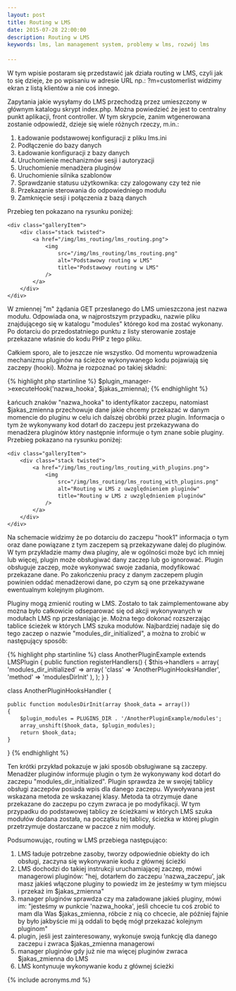 ```yaml
---
layout: post
title: Routing w LMS
date: 2015-07-28 22:00:00
description: Routing w LMS
keywords: lms, lan management system, problemy w lms, rozwój lms

---
```


W tym wpisie postaram się przedstawić jak działa routing w LMS, czyli jak to się 
dzieje, że po wpisaniu w adresie URL np.: ?m=customerlist widzimy ekran z listą
klientów a nie coś innego.

Zapytania jakie wysyłamy do LMS przechodzą przez umieszczony w głównym katalogu 
skrypt index.php. Można powiedzieć że jest to centralny punkt aplikacji, front 
controller. W tym skrypcie, zanim wtgenerowana zostanie odpowiedź, dzieje się 
wiele różnych rzeczy, m.in.:

 1. Ładowanie podstawowej konfiguracji z pliku lms.ini
 2. Podłączenie do bazy danych
 3. Ładowanie konfiguracji z bazy danych
 4. Uruchomienie mechanizmów sesji i autoryzacji
 5. Uruchomienie menadżera pluginów
 6. Uruchomienie silnika szablonów
 7. Sprawdzanie statusu użytkownika: czy zalogowany czy też nie
 8. Przekazanie sterowania do odpowiedniego modułu
 9. Zamknięcie sesji i połączenia z bazą danych

Przebieg ten pokazano na rysunku poniżej:

<div class="gallery">

    <div class="galleryItem">
        <div class="stack twisted">
            <a href="/img/lms_routing/lms_routing.png">
                <img
                    src="/img/lms_routing/lms_routing.png"
                    alt="Podstawowy routing w LMS"
                    title="Podstawowy routing w LMS"
                />
            </a>
        </div>
    </div>

</div>

W zmiennej "m" żądania GET przesłanego do LMS umieszczona jest nazwa modułu. 
Odpowiada ona, w najprostszym przypadku, nazwie pliku znajdującego się w katalogu 
"modules" którego kod ma zostać wykonany. Po dotarciu do przedostatniego punktu 
z listy sterowanie zostaje przekazane właśnie do kodu PHP z tego pliku.

Całkiem sporo, ale to jeszcze nie wszystko. Od momentu wprowadzenia mechanizmu 
pluginów na ścieżce wykonywanego kodu pojawiają się zaczepy (hooki). Można je 
rozpoznać po takiej składni: 

{% highlight php startinline %}
$plugin_manager->executeHook('nazwa_hooka', $jakas_zmienna);
{% endhighlight %}

Łańcuch znaków "nazwa_hooka" to identyfikator zaczepu, natomiast $jakas_zmienna
przechowuje dane jakie chcemy przekazać w danym momencie do pluginu w celu ich dalszej
obróbki przez plugin. Informacja o tym że wykonywany kod dotarł do zaczepu jest 
przekazywana do menadżera pluginów który następnie informuje o tym znane sobie 
pluginy. Przebieg pokazano na rysunku poniżej:

<div class="gallery">

    <div class="galleryItem">
        <div class="stack twisted">
            <a href="/img/lms_routing/lms_routing_with_plugins.png">
                <img
                    src="/img/lms_routing/lms_routing_with_plugins.png"
                    alt="Routing w LMS z uwzględnieniem pluginów"
                    title="Routing w LMS z uwzględnieniem pluginów"
                />
            </a>
        </div>
    </div>

</div>

Na schemacie widzimy że po dotarciu do zaczepu "hook1" informacja o tym oraz dane
powiązane z tym zaczepem są przekazywane dalej do pluginów. W tym przykładzie mamy
dwa pluginy, ale w ogólności może być ich mniej lub więcej, plugin może obsługiwać
dany zaczep lub go ignorować. Plugin obsługuje zaczep, może wykonywać swoje zadania,
modyfikować przekazane dane. Po zakończeniu pracy z danym zaczepem plugin powinien
oddać menadżerowi dane, po czym są one przekazywane ewentualnym kolejnym pluginom.

Pluginy mogą zmienić routing w LMS. Zostało to tak zaimplementowane aby można było
całkowicie odseparować się od akcji wykonywanych w modułach LMS np przesłaniając je.
Można tego dokonać rozszerzając tablice ścieżek w których LMS szuka modułów.
Najbardziej nadaje się do tego zaczep o nazwie "modules_dir_initialized", a można 
to zrobić w następujący sposób:

{% highlight php startinline %}
class AnotherPluginExample extends LMSPlugin
{
    public function registerHandlers()
    {
        $this->handlers = array(
            'modules_dir_initialized' => array(
                'class' => 'AnotherPluginHooksHandler',
                'method' => 'modulesDirInit'
            ),
        );
    }
}

class AnotherPluginHooksHandler
{

    public function modulesDirInit(array $hook_data = array())
    {
        $plugin_modules = PLUGINS_DIR . '/AnotherPluginExample/modules';
        array_unshift($hook_data, $plugin_modules);
        return $hook_data;
    }

}
{% endhighlight %}

Ten krótki przykład pokazuje w jaki sposób obsługiwane są zaczepy. Menadżer pluginów
informuje plugin o tym że wykonywany kod dotarł do zaczepu "modules_dir_initialized".
Plugin sprawdza że w swojej tablicy obsługi zaczepów posiada wpis dla danego zaczepu.
Wywoływana jest wskazana metoda ze wskazanej klasy. Metoda ta otrzymuje dane przekazane
do zaczepu po czym zwraca je po modyfikacji. W tym przypadku do podstawowej tablicy
ze ścieżkami w których LMS szuka modułów dodana została, na początku tej tablicy,
ścieżka w której plugin przetrzymuje dostarczane w paczce z nim moduły.

Podsumowując, routing w LMS przebiega następująco:
 1. LMS ładuje potrzebne zasoby, tworzy odpowiednie obiekty do ich obsługi, zaczyna
się wykonywanie kodu z głównej ścieżki
 2. LMS dochodzi do takiej instrukcji uruchamiającej zaczep, mówi managerowi pluginów: 
"hej, dotarłem do zaczepu 'nazwa_zaczepu', jak masz jakieś włączone pluginy to 
powiedz im że jesteśmy w tym miejscu i przekaż im $jakas_zmienna"
 3. manager pluginów sprawdza czy ma załadowane jakieś pluginy, mówi im: 
"jesteśmy w punkcie 'nazwa_hooka', jeśli chcecie tu coś zrobić to mam dla Was 
$jakas_zmienna, róbcie z nią co chcecie, ale później fajnie by było jakbyście mi
 ją oddali to będę mógł przekazać kolejnym pluginom"
 4. plugin, jeśli jest zainteresowany, wykonuje swoją funkcję dla danego zaczepu
i zwraca $jakas_zmienna managerowi
 5. manager pluginów gdy już nie ma więcej pluginów zwraca $jakas_zmienna do LMS
 6. LMS kontynuuje wykonywanie kodu z głównej ścieżki

{% include acronyms.md %}